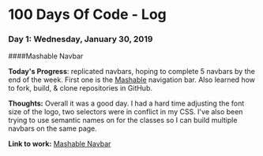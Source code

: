 # 100 Days Of Code - Log

### Day 1: Wednesday, January 30, 2019
####Mashable Navbar

**Today's Progress**: replicated navbars, hoping to complete 5 navbars by the end of the week. First one is the [Mashable](https://www.mashable.com) navigation bar. Also learned how to fork, build, & clone repositories in GitHub.

**Thoughts:** Overall it was a good day. I had a hard time adjusting the font size of the logo, two selectors were in conflict in my CSS. I've also been trying to use semantic names on for the classes so I can build multiple navbars on the same page.

**Link to work:** [Mashable Navbar](https://arturtle.github.io/codereference/nav.html)
